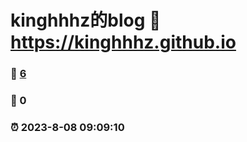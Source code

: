 # kinghhhz的blog :link: https://kinghhhz.github.io 
### :page_facing_up: [6](https://kinghhhz.github.io/tag.html) 
### :speech_balloon: 0  
### :alarm_clock: 2023-8-08 09:09:10 

